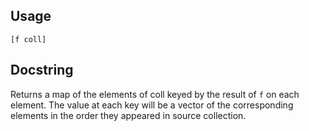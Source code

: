 ## Usage

    [f coll]

## Docstring

Returns a map of the elements of coll keyed by the result of `f` on
each element. The value at each key will be a vector of the
corresponding elements in the order they appeared in source
collection.
